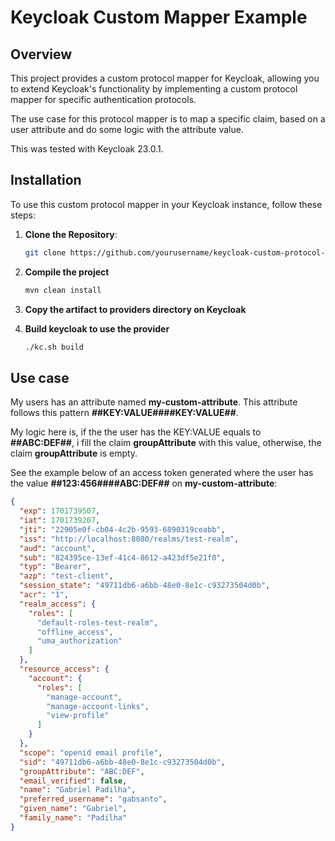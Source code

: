 # Keycloak Custom Mapper Example

## Overview

This project provides a custom protocol mapper for Keycloak, allowing you to extend Keycloak's functionality by implementing a custom protocol mapper for specific authentication protocols.

The use case for this protocol mapper is to map a specific claim, based on a user attribute and do some logic with the attribute value.

This was tested with Keycloak 23.0.1.

## Installation

To use this custom protocol mapper in your Keycloak instance, follow these steps:

1. **Clone the Repository**:
   ```bash
   git clone https://github.com/yourusername/keycloak-custom-protocol-mapper.git
   ```

2. **Compile the project**
   ```bash
   mvn clean install
   ```
3. **Copy the artifact to providers directory on Keycloak**

4. **Build keycloak to use the provider**
   ```bash
   ./kc.sh build
   ```

## Use case

My users has an attribute named **my-custom-attribute**. This attribute follows this pattern **##KEY:VALUE####KEY:VALUE##**.

My logic here is, if the the user has the KEY:VALUE equals to **##ABC:DEF##**, i fill the claim **groupAttribute** with this value, otherwise, the claim **groupAttribute** is empty.

See the example below of an access token generated where the user has the value **##123:456####ABC:DEF##** on **my-custom-attribute**:

```json
{
  "exp": 1701739507,
  "iat": 1701739207,
  "jti": "22905e0f-cb04-4c2b-9593-6890319ceabb",
  "iss": "http://localhost:8080/realms/test-realm",
  "aud": "account",
  "sub": "824395ce-13ef-41c4-8612-a423df5e21f0",
  "typ": "Bearer",
  "azp": "test-client",
  "session_state": "49711db6-a6bb-48e0-8e1c-c93273504d0b",
  "acr": "1",
  "realm_access": {
    "roles": [
      "default-roles-test-realm",
      "offline_access",
      "uma_authorization"
    ]
  },
  "resource_access": {
    "account": {
      "roles": [
        "manage-account",
        "manage-account-links",
        "view-profile"
      ]
    }
  },
  "scope": "openid email profile",
  "sid": "49711db6-a6bb-48e0-8e1c-c93273504d0b",
  "groupAttribute": "ABC:DEF",
  "email_verified": false,
  "name": "Gabriel Padilha",
  "preferred_username": "gabsanto",
  "given_name": "Gabriel",
  "family_name": "Padilha"
}
```
